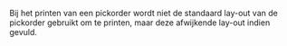 Bij het printen van een pickorder wordt niet de standaard lay-out van de pickorder gebruikt om te printen, maar deze afwijkende lay-out indien gevuld.